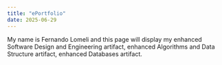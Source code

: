 ```yaml
---
title: "ePortfolio"
date: 2025-06-29
---
```


My name is Fernando Lomeli and this page will display my enhanced Software Design and Engineering artifact, enhanced Algorithms and Data Structure artifact, enhanced Databases artifact.
